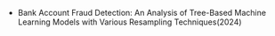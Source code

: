 - Bank Account Fraud Detection: An Analysis of Tree-Based
Machine Learning Models with Various Resampling Techniques(2024)